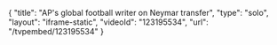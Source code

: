 {
    "title": "AP's global football writer on Neymar transfer",
    "type": "solo",
    "layout": "iframe-static",
    "videoId": "123195534",
    "url": "\/tvpembed\/123195534"
}